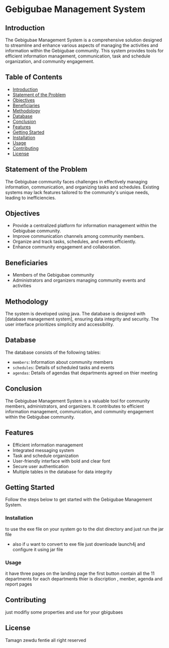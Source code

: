 # Gebigubae Management System

## Introduction

The Gebigubae Management System is a comprehensive solution designed to streamline and enhance various aspects of managing the activities and information within the Gebigubae community. This system provides tools for efficient information management, communication, task and schedule organization, and community engagement.

## Table of Contents

- [Introduction](#introduction)
- [Statement of the Problem](#statement-of-the-problem)
- [Objectives](#objectives)
- [Beneficiaries](#beneficiaries)
- [Methodology](#methodology)
- [Database](#database)
- [Conclusion](#conclusion)
- [Features](#features)
- [Getting Started](#getting-started)
- [Installation](#installation)
- [Usage](#usage)
- [Contributing](#contributing)
- [License](#license)

## Statement of the Problem

The Gebigubae community faces challenges in effectively managing information, communication, and organizing tasks and schedules. Existing systems may lack features tailored to the community's unique needs, leading to inefficiencies.

## Objectives

- Provide a centralized platform for information management within the Gebigubae community.
- Improve communication channels among community members.
- Organize and track tasks, schedules, and events efficiently.
- Enhance community engagement and collaboration.

## Beneficiaries

- Members of the Gebigubae community
- Administrators and organizers managing community events and activities

## Methodology

The system is developed using java. The database is designed with [database management system], ensuring data integrity and security. The user interface prioritizes simplicity and accessibility.

## Database

The database consists of the following tables:

- `members`: Information about community members
- `schedules`: Details of scheduled tasks and events
- `agendas`: Details of agendas that departments agreed on thier meeting 

## Conclusion

The Gebigubae Management System is a valuable tool for community members, administrators, and organizers. It contributes to efficient information management, communication, and community engagement within the Gebigubae community.

## Features

- Efficient information management
- Integrated messaging system
- Task and schedule organization
- User-friendly interface with bold and clear font
- Secure user authentication
- Multiple tables in the database for data integrity

## Getting Started

Follow the steps below to get started with the Gebigubae Management System.

### Installation

to use the exe file on your system go to the dist directory and just run the jar file 
- also if u want to convert to exe file just downloade launch4j and configure it using jar file 

### Usage

it have three pages on the landing page the first button contain all the 11 departments  for each departments thier is  discription , menber, agenda and report pages 


## Contributing

just modifiy some properties and use for your gbigubaes 

## License

Tamagn zewdu fentie all right reserved 

